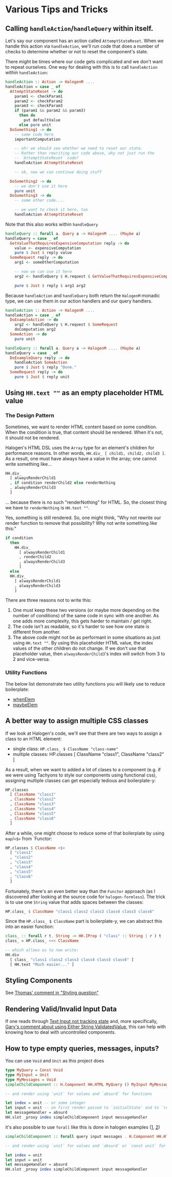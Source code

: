 # Various Tips and Tricks

## Calling `handleAction`/`handleQuery` within itself.

Let's say our component has an action called `AttemptStateReset`. When we handle this action via `handleAction`, we'll run code that does a number of checks to determine whether or not to reset the component's state.

There might be times where our code gets complicated and we don't want to repeat ourselves. One way for dealing with this is to call `handleAction` within `handleAction`:

```purescript
handleAction :: Action -> HalogenM ....
handleAction = case _ of
  AttemptStateReset -> do
    param1 <- checkParam1
    param2 <- checkParam2
    param3 <- checkParam3
    if (param1 && param2 && param3)
      then do
        put defaultValue
      else pure unit
  DoSomething1 -> do
    -- some code here
    importantComputation

    -- oh! we should see whether we need to reset our state.
    -- Rather than rewriting our code above, why not just run the
    -- `AttemptStateReset` code?
    handleAction AttemptStateReset

    -- ok, now we can continue doing stuff

  DoSomething2 -> do
    -- we don't use it here
    pure unit
  DoSomething3 -> do
    -- some other code....

    -- we want to check it here, too
    handleAction AttemptStateReset
```

Note that this also works within `handleQuery`
```purescript
handleQuery :: forall a. Query a -> HalogenM .... (Maybe a)
handleQuery = case _ of
  GetValueThatRequiresExpensiveComputation reply -> do
    value <- expensiveComputation
    pure $ Just $ reply value
  SomeRequest reply -> do
    arg1 <- someOtherComputation

    -- now we can use it here
    arg2 <- handleQuery $ H.request $ GetValueThatRequiresExpensiveComputation

    pure $ Just $ reply $ arg1 arg2
```
Because `handleAction` and `handleQuery` both return the `HalogenM` monadic type, we can use them in our action handlers and our query handlers.

```purescript
handleAction :: Action -> HalogenM ....
handleAction = case _ of
  DoExampleAction -> do
    arg2 <- handleQuery $ H.request $ SomeRequest
    doComputation arg2
  SomeAction -> do
    pure unit

handleQuery :: forall a. Query a -> HalogenM .... (Maybe a)
handleQuery = case _ of
  DoExampleQuery reply -> do
    handleAction SomeAction
    pure $ Just $ reply "Done."
  SomeRequest reply -> do
    pure $ Just $ reply unit
```

## Using `HH.text ""` as an empty placeholder HTML value

### The Design Pattern

Sometimes, we want to render HTML content based on some condition. When the condition is true, that content should be rendered. When it's not, it should not be rendered.

Halogen's HTML DSL uses the `Array` type for an element's children for performance reasons. In other words, `HH.div_ [ child1, child2, child3 ]`. As a result, one must have always have a value in the array; one cannot write something like...
```purescript
HH.div_
  [ alwaysRenderChild1
  , if condition renderChild2 else renderNothing
  , alwaysRenderChild3
  ]
```
... because there is no such "renderNothing" for HTML. So, the closest thing we have to `renderNothing` is `HH.text ""`.

Yes, something is still rendered. So, one might think, "Why not rewrite our render function to remove that possibility? Why not write something like this:"
```purescript
if condition
  then
    HH.div_
      [ alwaysRenderChild1
      , renderChild2
      , alwaysRenderChild3
      ]
  else
  HH.div_
    [ alwaysRenderChild1
    , alwaysRenderChild3
    ]
```
There are three reasons not to write this:
1. One must keep these two versions (or maybe more depending on the number of conditions) of the same code in sync with one another. As one adds more complexity, this gets harder to maintain / get right.
2. The code isn't as readable, so it's harder to see how one state is different from another.
3. The above code might not be as performant in some situations as just using `HH.text ""`. By using this placeholder HTML value, the index values of the other children do not change. If we don't use that placeholder value, then `alwaysRenderChild3`'s index will switch from 3 to 2 and vice-versa.

### Utility Functions

The below list demonstrate two utility functions you will likely use to reduce boilerplate:
- [whenElem](https://github.com/thomashoneyman/purescript-halogen-realworld/blob/v1.0.0/src/Component/HTML/Utils.purs#L27-L31)
- [maybeElem](https://github.com/thomashoneyman/purescript-halogen-realworld/blob/v1.0.0/src/Component/HTML/Utils.purs#L21-L25)

## A better way to assign multiple CSS classes

If we look at Halogen's code, we'll see that there are two ways to assign a class to an HTML element:
- single class: `HP.class_ $ ClassName "class-name"`
- multiple classes: HP.classes [ ClassName "class1", ClassName "class2" ]

As a result, when we want to added a lot of clases to a component (e.g. if we were using Tachyons to style our components using functional css), assigning multiple classes can get especially tedious and boilerplate-y:
```purescript
HP.classes
  [ ClassName "class1"
  , ClassName "class2"
  , ClassName "class3"
  , ClassName "class4"
  , ClassName "class5"
  , ClassName "class6"
  ]
```
After a while, one might choose to reduce some of that boilerplate by using `map`/`<$>` from `Functor:
```purescript
HP.classes $ ClassName <$>
  [ "class1"
  , "class2"
  , "class3"
  , "class4"
  , "class5"
  , "class6"
  ]
```
Fortunately, there's an even better way than the `Functor` approach (as I discovered after looking at the source code for `halogen-formless`). The trick is to use one `String` value that adds spaces between the classes:
```purescript
HP.class_ $ ClassName "class1 class2 class3 class4 class5 class6"
```
Since the `HP.class_ $ ClassName` part is boilerplate-y, we can abstract this into an easier function:
```purescript
class_ :: forall r t. String -> HH.IProp ( "class" :: String | r ) t
class_ = HP.class_ <<< ClassName

-- which allows us to now write:
HH.div
  [ class_ "class1 class2 class3 class4 class5 class6" ]
  [ HH.text "Much easier..." ]
```

## Styling Components

See [Thomas' comment in "Styling question"](https://github.com/thomashoneyman/purescript-halogen-realworld/issues/46#issuecomment-537170339)

## Rendering Valid/Invalid Input Data

If one reads through [Text Input not tracking state](https://discourse.purescript.org/t/text-input-not-tracking-state/1070/3) and, more specifically, [Gary's comment about using Either String ValidatedValue](https://discourse.purescript.org/t/text-input-not-tracking-state/1070/3), this can help with knowing how to deal with uncontrolled components.

## How to type empty queries, messages, inputs?

You can use `Void` and `Unit` as this project does

```purs
type MyQuery = Const Void
type MyInput = Unit
type MyMessages = Void
simpleChildComponent :: H.Component HH.HTML MyQuery () MyInput MyMessages Aff

-- and render using `unit` for values and `absurd` for functions

let index = unit -- or some integer
let input = unit -- on first render passed to `initialState` and to `receive` on subsequent renders if `input` is changed
let messageHandler = absurd
HH.slot _proxy index simpleChildComponent input messageHandler

```

it's also possible to use `forall` like this is done in halogen examples ([1](https://github.com/purescript-halogen/purescript-halogen/blob/bb715fe5c06ba3048f4d8b377ec842cd8cf37833/examples/higher-order-components/src/Harness.purs#L43), [2](https://github.com/purescript-halogen/purescript-halogen/blob/bb715fe5c06ba3048f4d8b377ec842cd8cf37833/examples/components-inputs/src/Container.purs#L39))

```purs
simpleChildComponent :: forall query input messages . H.Component HH.HTML query () input messages Aff

-- and render using `unit` for values and `absurd` or `const unit` for functions

let index = unit
let input = unit
let messageHandler = absurd
HH.slot _proxy index simpleChildComponent input messageHandler
```

